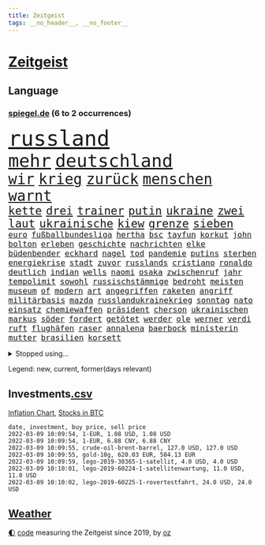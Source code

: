 ```yaml
---
title: Zeitgeist
tags: __no_header__, __no_footer__
---
```


# [Zeitgeist](https://oliz.io/zeitgeist/)

## Language

<h3><a href="https://www.spiegel.de" target="_blank">spiegel.de</a> (6 to 2 occurrences)</h3>
<p style="font-family:monospace">
<span style="font-size:32pt"><a href="news_links.html#russland" class="current">russland</a></span>
<br>
<span style="font-size:27pt"><a href="news_links.html#mehr" class="current">mehr</a></span>
<span style="font-size:27pt"><a href="news_links.html#deutschland" class="current">deutschland</a></span>
<br>
<span style="font-size:22pt"><a href="news_links.html#wir" class="current">wir</a></span>
<span style="font-size:22pt"><a href="news_links.html#krieg" class="current">krieg</a></span>
<span style="font-size:22pt"><a href="news_links.html#zurück" class="current">zurück</a></span>
<span style="font-size:22pt"><a href="news_links.html#menschen" class="current">menschen</a></span>
<span style="font-size:22pt"><a href="news_links.html#warnt" class="current">warnt</a></span>
<br>
<span style="font-size:17pt"><a href="news_links.html#kette" class="new">kette</a></span>
<span style="font-size:17pt"><a href="news_links.html#drei" class="current">drei</a></span>
<span style="font-size:17pt"><a href="news_links.html#trainer" class="current">trainer</a></span>
<span style="font-size:17pt"><a href="news_links.html#putin" class="current">putin</a></span>
<span style="font-size:17pt"><a href="news_links.html#ukraine" class="current">ukraine</a></span>
<span style="font-size:17pt"><a href="news_links.html#zwei" class="current">zwei</a></span>
<span style="font-size:17pt"><a href="news_links.html#laut" class="current">laut</a></span>
<span style="font-size:17pt"><a href="news_links.html#ukrainische" class="current">ukrainische</a></span>
<span style="font-size:17pt"><a href="news_links.html#kiew" class="current">kiew</a></span>
<span style="font-size:17pt"><a href="news_links.html#grenze" class="current">grenze</a></span>
<span style="font-size:17pt"><a href="news_links.html#sieben" class="current">sieben</a></span>
<br>
<span style="font-size:12pt"><a href="news_links.html#euro" class="current">euro</a></span>
<span style="font-size:12pt"><a href="news_links.html#fußballbundesliga" class="current">fußballbundesliga</a></span>
<span style="font-size:12pt"><a href="news_links.html#hertha" class="current">hertha</a></span>
<span style="font-size:12pt"><a href="news_links.html#bsc" class="current">bsc</a></span>
<span style="font-size:12pt"><a href="news_links.html#tayfun" class="new">tayfun</a></span>
<span style="font-size:12pt"><a href="news_links.html#korkut" class="new">korkut</a></span>
<span style="font-size:12pt"><a href="news_links.html#john" class="current">john</a></span>
<span style="font-size:12pt"><a href="news_links.html#bolton" class="new">bolton</a></span>
<span style="font-size:12pt"><a href="news_links.html#erleben" class="current">erleben</a></span>
<span style="font-size:12pt"><a href="news_links.html#geschichte" class="current">geschichte</a></span>
<span style="font-size:12pt"><a href="news_links.html#nachrichten" class="current">nachrichten</a></span>
<span style="font-size:12pt"><a href="news_links.html#elke" class="current">elke</a></span>
<span style="font-size:12pt"><a href="news_links.html#büdenbender" class="current">büdenbender</a></span>
<span style="font-size:12pt"><a href="news_links.html#eckhard" class="new">eckhard</a></span>
<span style="font-size:12pt"><a href="news_links.html#nagel" class="current">nagel</a></span>
<span style="font-size:12pt"><a href="news_links.html#tod" class="current">tod</a></span>
<span style="font-size:12pt"><a href="news_links.html#pandemie" class="current">pandemie</a></span>
<span style="font-size:12pt"><a href="news_links.html#putins" class="current">putins</a></span>
<span style="font-size:12pt"><a href="news_links.html#sterben" class="current">sterben</a></span>
<span style="font-size:12pt"><a href="news_links.html#energiekrise" class="current">energiekrise</a></span>
<span style="font-size:12pt"><a href="news_links.html#stadt" class="current">stadt</a></span>
<span style="font-size:12pt"><a href="news_links.html#zuvor" class="current">zuvor</a></span>
<span style="font-size:12pt"><a href="news_links.html#russlands" class="current">russlands</a></span>
<span style="font-size:12pt"><a href="news_links.html#cristiano" class="current">cristiano</a></span>
<span style="font-size:12pt"><a href="news_links.html#ronaldo" class="current">ronaldo</a></span>
<span style="font-size:12pt"><a href="news_links.html#deutlich" class="current">deutlich</a></span>
<span style="font-size:12pt"><a href="news_links.html#indian" class="new">indian</a></span>
<span style="font-size:12pt"><a href="news_links.html#wells" class="new">wells</a></span>
<span style="font-size:12pt"><a href="news_links.html#naomi" class="current">naomi</a></span>
<span style="font-size:12pt"><a href="news_links.html#osaka" class="current">osaka</a></span>
<span style="font-size:12pt"><a href="news_links.html#zwischenruf" class="new">zwischenruf</a></span>
<span style="font-size:12pt"><a href="news_links.html#jahr" class="current">jahr</a></span>
<span style="font-size:12pt"><a href="news_links.html#tempolimit" class="current">tempolimit</a></span>
<span style="font-size:12pt"><a href="news_links.html#sowohl" class="current">sowohl</a></span>
<span style="font-size:12pt"><a href="news_links.html#russischstämmige" class="new">russischstämmige</a></span>
<span style="font-size:12pt"><a href="news_links.html#bedroht" class="current">bedroht</a></span>
<span style="font-size:12pt"><a href="news_links.html#meisten" class="current">meisten</a></span>
<span style="font-size:12pt"><a href="news_links.html#museum" class="current">museum</a></span>
<span style="font-size:12pt"><a href="news_links.html#of" class="current">of</a></span>
<span style="font-size:12pt"><a href="news_links.html#modern" class="new">modern</a></span>
<span style="font-size:12pt"><a href="news_links.html#art" class="current">art</a></span>
<span style="font-size:12pt"><a href="news_links.html#angegriffen" class="current">angegriffen</a></span>
<span style="font-size:12pt"><a href="news_links.html#raketen" class="current">raketen</a></span>
<span style="font-size:12pt"><a href="news_links.html#angriff" class="current">angriff</a></span>
<span style="font-size:12pt"><a href="news_links.html#militärbasis" class="new">militärbasis</a></span>
<span style="font-size:12pt"><a href="news_links.html#mazda" class="new">mazda</a></span>
<span style="font-size:12pt"><a href="news_links.html#russlandukrainekrieg" class="current">russlandukrainekrieg</a></span>
<span style="font-size:12pt"><a href="news_links.html#sonntag" class="current">sonntag</a></span>
<span style="font-size:12pt"><a href="news_links.html#nato" class="current">nato</a></span>
<span style="font-size:12pt"><a href="news_links.html#einsatz" class="current">einsatz</a></span>
<span style="font-size:12pt"><a href="news_links.html#chemiewaffen" class="new">chemiewaffen</a></span>
<span style="font-size:12pt"><a href="news_links.html#präsident" class="current">präsident</a></span>
<span style="font-size:12pt"><a href="news_links.html#cherson" class="new">cherson</a></span>
<span style="font-size:12pt"><a href="news_links.html#ukrainischen" class="current">ukrainischen</a></span>
<span style="font-size:12pt"><a href="news_links.html#markus" class="current">markus</a></span>
<span style="font-size:12pt"><a href="news_links.html#söder" class="current">söder</a></span>
<span style="font-size:12pt"><a href="news_links.html#fordert" class="current">fordert</a></span>
<span style="font-size:12pt"><a href="news_links.html#getötet" class="current">getötet</a></span>
<span style="font-size:12pt"><a href="news_links.html#werder" class="current">werder</a></span>
<span style="font-size:12pt"><a href="news_links.html#ole" class="current">ole</a></span>
<span style="font-size:12pt"><a href="news_links.html#werner" class="current">werner</a></span>
<span style="font-size:12pt"><a href="news_links.html#verdi" class="current">verdi</a></span>
<span style="font-size:12pt"><a href="news_links.html#ruft" class="current">ruft</a></span>
<span style="font-size:12pt"><a href="news_links.html#flughäfen" class="current">flughäfen</a></span>
<span style="font-size:12pt"><a href="news_links.html#raser" class="new">raser</a></span>
<span style="font-size:12pt"><a href="news_links.html#annalena" class="current">annalena</a></span>
<span style="font-size:12pt"><a href="news_links.html#baerbock" class="current">baerbock</a></span>
<span style="font-size:12pt"><a href="news_links.html#ministerin" class="current">ministerin</a></span>
<span style="font-size:12pt"><a href="news_links.html#mutter" class="current">mutter</a></span>
<span style="font-size:12pt"><a href="news_links.html#brasilien" class="current">brasilien</a></span>
<span style="font-size:12pt"><a href="news_links.html#korsett" class="new">korsett</a></span>
</p>
<details>
<summary>Stopped using...</summary>
<p class="former" style="font-size:12pt">
linie(508) arbeitete(507) aufmerksamkeit(507) ausbruch(507) nominierung(507) scheuer(507) einzelnen(506) erklärung(506) persönliche(506) beschwerde(505) elfmeter(505) gegenseitig(505) himmel(505) kämpfte(505) schweigt(505) street(505) brexit(504) einzelhandel(504) entdeckung(504) horst(504) leeren(504) nachfolge(504) notfalls(504) verboten(504) verschoben(504) öfter(504) überlebte(504) alpen(503) beleidigungen(503) fbi(503) jury(503) kita(503) legte(503) präsentieren(503) umso(503) verlängerung(503) verschiebt(503) andré(502) atmosphäre(502) braun(502) daraufhin(502) klaren(502) londoner(502) nachruf(502) polizeieinsatz(502) sprengstoff(502) ziemlich(502) ankunft(501) coronaschnelltests(501) erfolgreiche(501) gemeinden(501) juden(501) konservativen(501) ludwig(501) sexuelle(501) unrecht(501) verdächtiger(501) verraten(501) abgang(500) amerikaner(500) armut(500) büros(500) fließt(500) heimlich(500) herbert(500) korruption(500) kräftig(500) letzter(500) mathias(500) radsport(500) steuer(500) sächsischen(500) zurzeit(500) bundestagswahl(499) d(499) duell(499) erhielt(499) kampagne(499) lockdowns(499) umsetzen(499) vorschläge(499) alarm(498) einstigen(498) george(498) hinterlassen(498) kleiner(498) konfrontiert(498) lieben(498) minute(498) nachhaltig(498) nigeria(498) verbindung(498) abwehr(497) angeblichen(497) anzeige(497) befreit(497) black(497) durchgesetzt(497) eindämmen(497) finanzaufsicht(497) gebraucht(497) großbritanniens(497) historisch(497) jüngste(497) kiel(497) lüge(497) peru(497) putsch(497) seitdem(497) shutdown(497) versuchte(497) wissenschaft(497) zwang(497) chefin(496) erbe(496) erstaunlich(496) gesteht(496) homeoffice(496) joshua(496) julia(496) jung(496) kontrolliert(496) krankenhäusern(496) menschenrechte(496) strecke(496) trafen(496) usbehörden(496) deal(495) dubai(495) erwartungen(495) freund(495) gemeinsamen(495) mauer(495) nutzer(495) organisationen(495) philip(495) regime(495) wand(495) 10(494) anhänger(494) anteil(494) australische(494) bundesstaat(494) endspiel(494) frust(494) klimapolitik(494) regiert(494) karte(493) kollaps(493) körperverletzung(493) opfers(493) politikerinnen(493) skepsis(493) 52(492) ermöglichen(492) gegangen(492) jugendlicher(492) kaputt(492) konzentrieren(492) lkw(492) torhüter(492) demokratische(491) hund(491) mieten(491) orbán(491) quer(491) distanz(490) entwickeln(490) schnelltests(490) wiederholt(490) dämpfer(489) ergibt(489) kulissen(489) weltrekord(489) 3(488) erinnern(488) juni(488) kürzlich(488) lücke(488) methoden(488) spotify(488) wunder(488) lieferten(487) reiste(487) signalisiert(487) zinsen(487) lernt(486) steckte(486) stiegen(486) tim(486) belege(485) homosexuelle(485) kabul(485) kommunistische(485) streitet(485) amerikas(484) ausmaß(484) euaustritt(484) glücklich(484) neuauflage(484) griechische(483) verklagen(483) verstößt(483) verwandelt(483) analysiert(482) antonio(482) varianten(482) antisemitismus(481) glaubwürdigkeit(481) hessischen(481) rundfunk(481) titelverteidiger(481) verstanden(481) wiederholen(481) duisburg(480) landesweit(480) springen(480) frisch(479) indirekt(479) spitzenreiter(479) text(479) 54(477) katholischen(477) love(477) migration(477) müsste(477) übernommen(477) kassierte(476) gesundheitsministerium(475) hadert(475) hausarrest(475) rollt(475) stahl(475) einig(474) händler(473) unterschrieben(473) vermissen(473) boomen(472) bundesamts(472) erfährt(472) erstochen(472) kassieren(472) sprachen(472) automatisch(471) erweist(471) gastronomie(471) präsenz(471) äußerte(471) drin(469) stört(469) staatshilfen(468) dringt(467) fließen(467) zeigten(467) 2012(466) riesiges(465) sprung(465) grünenchefin(464) herausforderung(463) flüchtete(462) patzt(462) intelligenz(461) kleinkind(461) intensivstationen(460) kanaren(460) kanadas(458) grüner(457) massaker(457) beobachtung(455) herausforderungen(453) konzert(453) teuren(453) schweine(451) eingeschaltet(449) pentagon(449) ausgaben(447) weltmeisterschaft(447) inselstaat(446) quadratmeter(442) herzinfarkt(441) last(440) riesigen(440) ausgemacht(439) koblenz(433) trugen(431) kolleginnen(429) diess(428) erzieher(428) 58(423) nick(423) schärfer(420) leiter(419) dankt(418) ereignet(418) stiko(413) zustimmen(398) langjährige(397) gewinne(396) zusätzlichen(395) infos(393) schuf(393) diagnose(392) triumphierte(389) gegeneinander(388) fuhren(383) klappen(382) ausstellung(377) pokal(375) belästigung(372) lehrerin(372) skandale(370) indiens(366) militärjunta(364) wolken(364) josef(362) containerschiff(361) kaffee(359) magische(359) günstig(358) unzureichend(358) rein(356) strich(353) promille(348) bürgerrechtler(346) westberlin(346) ausländischen(345) gekippt(345) paaren(342) athen(341) orte(339) cannabis(335) abgestürzt(329) diplomatische(328) bosch(326) belgische(322) joseph(318) gewalttat(315) fühle(313) erdoğans(312) asyl(311) finanziert(308) spannende(308) financial(307) ferdinand(305) rechnung(305) charles(304) eile(296) fußballnationalmannschaft(294) fußballstar(294) holz(293) erlässt(290) heizt(289) durchsuchung(280) hingelegt(278) regierungskoalition(278) abgegeben(276) schönheit(276) erholen(273) neunjähriger(272) dauerregen(271) schwule(271) pop(270) unglaublich(268) hardliner(267) dorthin(266) verließ(265) videoaufnahmen(263) impfverweigerer(262) jahresende(262) parlamentswahlen(261) 01(258) einwanderer(258) pandemien(256) laute(255) lago(254) maggiore(254) fotografen(251) warb(251) bezichtigt(250) indigene(250) träumt(250) bestseller(249) kleidung(249) angeblichem(248) befragung(248) eröffnung(246) lee(246) entsorgt(245) transfers(245) ausnahme(243) erhöhte(242) peters(241) aussterben(240) staatschefs(240) lkwanhänger(239) verurteilter(238) eingriff(234) dänen(233) white(233) ohnehin(232) zwingen(232) teufel(231) expertengremium(229) schließung(229) chaotischen(223) heiraten(223) auslaufen(222) usmilitär(221) vierter(221) intendant(220) sicherer(220) geldstrafen(219) mob(219) 18jährige(217) umzug(216) überflutet(216) abgesehen(215) geräumt(215) ostseepipeline(214) strikten(213) verstorben(213) zwischendurch(213) häufigsten(212) waldbrand(212) einführung(210) forschungsteam(210) designierte(209) 1994(208) alleingang(208) kolumbianische(205) weibliche(205) gelaufen(204) maurer(204) ungeimpften(203) schwimmt(201) camp(200) halbleitern(200) menschenrechtsaktivisten(200) usnotenbank(200) erzeugen(199) preisanstieg(199) äußerung(199) antikörper(198) gelohnt(198) jinping(197) kulisse(197) wechselte(196) staatsmedien(195) gemischt(194) bezogen(193) norwegischen(193) siebzigerjahren(193) 1976(192) bundesbehörde(192) ersetzt(192) folgenschweren(192) genießt(192) schwarz(192) demonstrierten(191) spencer(191) 69(189) aufträge(189) bemerkbar(189) angemeldet(188) gerissen(188) niklas(187) verbinden(187) kristina(186) verzockt(186) faszinierende(185) meterhohe(185) plante(184) rundfunks(184) achte(183) annika(183) vergisst(183) engsten(182) löschen(182) zurückgeben(181) stehlen(180) zügen(178) arbeitstag(177) zerbrach(177) anhängern(176) fische(176) händen(176) erkannt(173) befreiung(172) ernüchternd(171) staatsbesuch(171) ussoldaten(171) kabuler(170) faktoren(169) erfinden(168) pastor(167) überraschende(167) fahndung(165) instanz(165) größeres(164) investiert(164) zuschuss(164) überfahrt(164) 115(162) 2025(162) bekenntnis(162) filip(162) 73(161) preiserhöhungen(161) toilette(161) fressen(160) zugverkehr(160) faktencheck(159) gesessen(159) rücktrittsforderungen(158) unterschiedlichen(158) gordon(157) verordnete(156) ifo(155) inmitten(155) 3100(154) zeitgleich(154) gestimmt(153) exklusiven(152) söders(152) wiederholung(152) zwecke(152) ahmaud(151) antwortete(151) arbery(151) friedlich(150) talk(150) 2gregel(148) anton(148) infektionsschutzgesetz(148) media(148) angezündet(147) bedauert(147) genesung(147) geschäftsführerin(147) straftaten(146) kleinere(145) personelle(145) brady(144) grippe(144) hell(144) radikalen(144) auftritten(143) ham(142) zurückzahlen(142) auszubildende(141) genügt(141) geplatztem(141) mr(141) ungeimpfter(141) hanna(140) junta(140) englisch(139) natalie(139) sicherheitslücken(139) 35000(138) berlinbrandenburg(138) hadern(138) erneutes(137) jährlich(137) kapstadt(137) tücken(137) zurückzuholen(137) berufen(136) großprojekt(136) realen(136) regierende(136) xavier(136) burundi(135) ice(135) mad(135) betrunkenen(134) bewaffneter(134) filmbranche(133) umstellung(133) verschüttet(133) weiterbildung(132) beifahrer(131) engpässen(131) tasche(131) tragisch(131) getötete(130) usjustiz(130) winkel(130) knüpfen(129) schlepper(129) sozialer(129) zerknirscht(129) 78(128) price(128) schleuser(128) sicherstellen(128) theologe(128) betrunken(127) grünenfraktion(127) spezielle(127) vorschlagen(126) trank(125) arbeitslosen(124) bundländerrunde(124) gefängnissen(124) inbetriebnahme(124) zurückgezogen(124) bedrängt(123) geltendes(123) knappheit(123) oppositionsführer(123) unsicherheiten(123) betreibern(122) coronabonus(122) süle(122) comedian(121) spürbar(121) strafvollzug(121) minderheitsregierung(120) schwächen(120) strafverfahren(120) aung(119) baubranche(119) geheimdienste(119) n26(119) umsetzung(119) exkanzler(118) rotterdam(118) trends(118) weißer(118) afdabgeordnete(117) billigt(117) faul(117) dame(116) dfbteam(116) künstlicher(116) renaissance(116) repräsentantenhaus(116) abu(115) perspektive(115) privatleben(115) verfolgten(115) ampelpartner(114) mitschuld(114) vaterland(114) verbringt(114) großhandel(113) reichelt(113) ambitionen(112) döpfner(112) farblich(112) gleisbett(112) polnischer(112) springerchef(112) xvi(112) begleichen(111) radikaler(111) verfassungsbeschwerde(111) viola(111) 30000(110) mutterkonzern(110) verstorbene(110) wilden(109) adrenalin(108) häftlinge(108) spielfilm(107) mahnen(106) verleihung(106) gestört(105) homo(105) sapiens(105) zeitplan(105) bekannteste(104) unglaubliche(104) zentralbanken(104) überragende(104) weinen(103) esaastronaut(102) lebendig(102) mehrmals(101) rammt(101) bayernstar(100) bitterer(99) case(99) havre(99) stromkunden(98) zugesetzt(98) disziplin(97) gasknappheit(97) belogen(96) entzündet(96) gesundheitssektor(96) greenwashing(96) hinrichtungen(96) cleo(95) macrons(95) perfekt(95) apartheid(94) coronaisolation(94) kaiserslautern(94) tonga(94) ökostromumlage(94) amerikanerin(93) cduvorsitzende(93) lärm(93) rodler(93) woanders(93) boostern(92) exchef(92) quält(92) ehrlich(91) erfolgs(91) mobilisieren(91) abschmelzen(90) aggressiven(90) bundeshaushalt(90) escooter(90) imperium(90) kinofilm(90) mehrheitlich(90) rekordzahl(90) auffrischungsimpfungen(89) automaten(89) jogger(89) johnsons(89) jude(89) mexikanischen(89) perfider(89) alexijewitsch(88) herta(88) klimaneutrale(88) reihenweise(88) tommy(88) vorkaufsrecht(88) westeuropa(88) coronaberichterstattung(87) eingeläutet(87) hintermänner(87) marktanteil(87) paradies(87) todesstrafe(87) windenergie(87) zensiert(87) zig(87) ostern(86) outfit(86) sachverständigenrat(86) tories(86) unterbringung(86) verschoss(86) abzuhalten(85) falk(85) führungsduo(85) geisenberger(85) perus(85) sportstätten(85) wolfsburger(85) fahrerlaubnis(84) guterres(84) lebenslang(84) mail(84) unogeneralsekretär(84) unverantwortlich(84) wmteilnahme(84) auswirkt(83) gefängnisse(83) karljosef(83) laumann(83) lebenszeichen(83) quentin(83) studiengänge(83) testnachweis(83) windkraftanlagen(83) ökonomin(83) alkoholisierter(82) oskar(82) treibender(82) usrepräsentantenhaus(82) dürr(81) extremsportler(81) gebürtige(81) tierhaltung(81) immunschutz(80) kyi(80) suu(80) thesen(80) dunja(79) hayali(79) management(79) morddrohungen(79) verunsicherung(79) architektur(78) camilla(78) ibizaaffäre(78) krokodil(78) tiefsee(78) zufall(78) 8500(77) kontrollierte(77) gesundheitsexperte(76) interpol(76) sinnlos(76) tatmotiv(76) werkbank(76) 1995(75) branchenverband(75) bundesagentur(75) nordpolarmeer(75) tipp(75) übertrieben(75) gewinnung(74) mitleid(74) pessimistisch(74) schreie(74) verzweifelter(74) betreuern(73) coronagegner(73) f(73) immunologin(73) krach(73) krisenstab(73) polittalk(73) steuergeld(73) unterzeichnen(73) 107(72) ausliefern(72) dahmen(71) dudenhöffer(71) verrückte(71) 122(70) amüsiert(70) coronapositiv(70) lastminutesieg(70) milden(70) möchten(70) nordirak(70) rasanten(70) reinhart(70) schottet(70) steuerzahler(70) verzeihung(70) abwehrraketen(69) abzusagen(69) angestachelt(69) coronavirusnews(69) disney+(69) dominanten(69) verifizieren(69) behauptungen(68) einzelfall(68) herunterfahren(68) streaming(68) tierärzte(68) vaterschaft(68) weiterarbeiten(68) caroline(67) gelungenes(67) verankert(67) zerstritten(67) überflüssig(67) erfuhren(66) letztlich(66) staatssekretärin(66) widmet(66) ereignisreichen(65) eukommissionschefin(65) fußballheld(65) kader(65) lesbos(65) polizistenmorde(65) thematisiert(65) verurteilten(65) 1957(64) abschnitte(64) besetzung(64) betonte(64) erfurter(64) passte(64) senden(64) zwangsweise(64) ökosysteme(64) 1954(63) bern(63) cnn(63) eckel(63) elternschaft(63) finanzmarktaufsicht(63) fußballspielen(63) irene(63) marcus(63) rihanna(63) schwerwiegender(63) spitzenvertreter(63) teuerung(63) angelegt(62) beschwerte(62) downing(62) eberl(62) formulieren(62) führungskräfte(62) lawine(62) meiste(62) schulterschluss(62) tvshow(62) 136(61) ampelpolitiker(61) erahnen(61) feigheit(61) fotostrecke(61) fünfmal(61) sackgasse(61) uskonzerns(61) weltcup(61) 65jähriger(60) auslandssender(60) baustellen(60) filmpreis(60) hochrisikogebiet(60) hochzeit(60) muscheln(60) pflegepersonal(60) transport(60) uigurischen(60) vollzogen(60) überprüfung(60) außenhandel(59) exregierungschefin(59) ffp2masken(59) führungsriege(59) leitete(59) schlaganfall(59) wintersportler(59) 20jähriger(58) anlauf(58) aufmarschiert(58) ausgezeichnete(58) gefängnisstrafe(58) horrorfilm(58) krisengebiete(58) pflegekräften(58) baumgart(57) gebunden(57) gletscherschmelze(57) op(57) vergiftet(57) bat(56) dreistelligen(56) fangen(56) kardiologen(56) madagaskar(56) offenbarte(56) spielplan(56) afdfraktion(55) lawinengefahr(55) mittelgebirgen(55) nordseeinsel(55) pflegeheime(55) trainers(55) untergebenen(55) vorgezogene(55) antisemitismusvorwürfen(54) nutzlos(54) verhinderung(54) geschlecht(53) pool(53) zinspolitik(53) audi(52) definitiv(52) herausragenden(52) kamerun(52) kameruns(52) küken(52) lesbischen(52) richtungen(52) sperma(52) wartete(52) harvard(51) kern(51) parker(51) senders(51) urwald(51) iranerin(50) kremls(50) ressorts(50) versilbern(50) ausgewertet(49) bestellte(49) defibrillator(49) jagdschein(49) medienaufsicht(49) schanze(49) vorzubereiten(49) wunderwaffe(49) zeige(49) 219a(48) ausnahmefällen(48) begeisterung(48) büning(48) emily(48) erfolgte(48) paragraf(48) waghalsigen(48) angepfiffen(47) autofahrerinnen(47) beifahrerin(47) berger(47) bijan(47) biopic(47) charlotte(47) djirsarai(47) erledigen(47) jährliche(47) uiguren(47) vorzeitiges(47) beninbronzen(46) beschäftigen(46) biermann(46) disziplinarverfahren(46) fossilien(46) homeofficepauschale(46) msv(46) schaulustige(46) tee(46) afrikacup(45) auktionshaus(45) australier(45) flüchtlingsboot(45) freiheiten(45) jecken(45) partners(45) pelé(45) slogans(45) wiederherstellen(45) enttäuschungen(44) erinnerungsstücke(44) gewichten(44) lastwagenfahrer(44) malu(44) niederschlagung(44) regenfällen(44) teslas(44) val(44) zahlreicher(44) ausgesperrt(43) bischofskonferenz(43) gewertet(43) heusgen(43) japaner(43) lörrach(43) challenge(42) dahintersteckt(42) dorfbewohner(42) profifußballspiel(42) skispringerinnen(42) thronjubiläum(42) verringern(42) ermahnte(41) gefeierten(41) riot(41) schnappt(41) coronaeinreiseregeln(40) expremier(40) flüchtlingscamp(40) frauenquote(40) mehrt(40) nächtliche(40) querdenkerdemos(40) taube(40) uke(40) blühen(39) familienvater(39) fehlstart(39) greene(39) hauptbahnhof(39) marjorie(39) publikation(39) demos(38) fragte(38) lemke(38) medienanstalt(38) mexikaner(38) positioniert(38) übertroffen(38) 130000(37) anderson(37) folgenschwerer(37) gefühlen(37) gegründet(37) kulturstaatsministerin(37) muslimische(37) mühsam(37) rodelt(37) unfalls(37) wettkampf(37) ärgsten(37) blutig(36) bundestagswahlkampf(36) ernteten(36) handelsabkommen(36) beleg(35) erlegt(35) finanzschwache(35) fächern(35) pfau(35) religiöse(35) 800000(34) reicher(34) ryōyū(34) videoplattform(34) belastungen(33) erweitern(33) medizinisches(33) moïse(33) raubkatzen(33) residenz(33) tirol(33) trauriger(33) viertes(33) vorstellungen(33) covidverlauf(32) dürftig(32) erleichterungen(32) ffp2maskenpflicht(32) hansgeorg(32) kinderwunsch(32) maaßen(32) skifahrerin(32) strolz(32) süditalien(32) baupreise(31) beitragen(31) brandursache(31) entschluss(31) kabinettskollegen(31) kasachstan(31) rekordstand(31) sparsamkeit(31) stromversorger(31) check(30) einfachen(30) eliten(30) endemie(30) fluchtgefahr(30) flüchtlingslager(30) fußballtransfers(30) gewährleistet(30) handels(30) krimineller(30) plenarsaal(30) unterscheiden(30) 33jähriger(29) ausfindig(29) danke(29) explizit(29) flaggschiff(29) fragwürdig(29) sassoli(29) weltstar(29) arbeitslose(28) castillo(28) coronastudie(28) covid19infektion(28) douglas(28) hupen(28) tunesien(28) usarmee(28) auswertung(27) dokument(27) ernennt(27) fertigstellung(27) mavericks(27) viereinhalb(27) wagt(27) grundschule(26) menschenmassen(26) orden(26) pyrenäen(26) taxonomie(26) vorwarnung(26) wundert(26) demoliert(25) dschungelcamp(25) großveranstaltung(25) industrieproduktion(25) kabine(25) lucaapp(25) mehrfachen(25) pims(25) schiller(25) uspolizei(25) verbandschef(25) wohnungsbrand(25) briefmarken(24) fehlendes(24) genesenenstatus(24) sondermarken(24) beschuldigte(23) diebesgut(23) ratschläge(23) unausweichlich(23) verweigerte(23) immunsystems(22) kemmer(22) rechtslage(22) ronja(22) sponsoring(22) zulassen(22) aneinander(21) angabe(21) beriet(21) dominierten(21) exekutiert(21) gepatzt(21) gießen(21) helgoland(21) selbstfahrende(21) vorprodukte(21) 49(20) holocausts(20) orange(20) roberts(20) schottischer(20) unterschlagen(20) anschlagsplan(19) beckenbauer(19) beobachtungen(19) bitter(19) brauch(19) covid19erkrankte(19) entschlossenheit(19) jemenkrieg(19) nonne(19) schaltete(19) symptomen(19) christin(18) don't(18) exberater(18) fehlverhalten(18) ibrahim(18) leistungsträger(18) okpara(18) österreicher(18) abgeschottet(17) burnout(17) geschlossenheit(17) milliardenschweren(17) morddrohung(17) omikroninfektion(17) quasi(17) unterwasservulkans(17) vergewaltiger(17) vorigen(17) eigentore(16) mental(16) ratzinger(16) schießstand(16) techniker(16) unionsländer(16) abschaffung(15) bundesverteidigungsministerin(15) debauswahl(15) expapst(15) grünenanhänger(15) parkplätze(15) pflegeeinrichtungen(15) ablösefrei(14) berufsbezogene(14) breivik(14) erschöpfung(14) gefährlichstes(14) kernfusion(14) krass(14) massenmörder(14) misstrauensvotum(14) neil(14) neubauten(14) vergleichsportals(14) young(14) abschlussarbeit(13) afrikacups(13) bernal(13) coronaboni(13) egan(13) kampfflugzeuge(13) riesenerfolg(13) selektive(13) unionsfraktionsmanager(13) uskonzerne(13) verwundete(13) besitz(12) beton(12) gemeinsamkeit(12) olympiamannschaft(12) rogan(12) siegeszug(12) straftäter(12) transfermarkt(12) waschbär(12) aubameyang(11) hinweg(11) hungrig(11) kreisen(11) partygateaffäre(11) pierreemerick(11) pokalachtelfinale(11) rückruf(11) scotland(11) toryabgeordneter(11) ustruppen(11) volkswirte(11) yard(11)
</p>
</details>
<p>Legend: <span class="new">new</span>, <span class="current">current</span>, <span class="former">former(days relevant)</span></p>

## Investments[.csv](investments.csv)

[Inflation Chart](https://inflationchart.com),
[Stocks in BTC](https://stonksinbtc.xyz/)

```
date, investment, buy price, sell price
2022-03-09 10:09:54, 1-EUR, 1.08 USD, 1.08 USD
2022-03-09 10:09:54, 1-EUR, 6.88 CNY, 6.88 CNY
2022-03-09 10:09:55, crude-oil-brent-barrel, 127.0 USD, 127.0 USD
2022-03-09 10:09:55, gold-10g, 620.03 EUR, 584.13 EUR
2022-03-09 10:09:59, lego-2019-30365-1-satellit, 4.0 USD, 4.0 USD
2022-03-09 10:10:01, lego-2019-60224-1-satellitenwartung, 11.0 USD, 11.0 USD
2022-03-09 10:10:02, lego-2019-60225-1-rovertestfahrt, 24.0 USD, 24.0 USD
```

## [Weather](weather.html)

<footer>
<a href="javascript:toggleTheme()" class="nav">🌓</a>
<a href="https://github.com/ooz/zeitgeist">code</a> measuring the Zeitgeist since 2019, by <a href="https://oliz.io">oz</a>
</footer>
